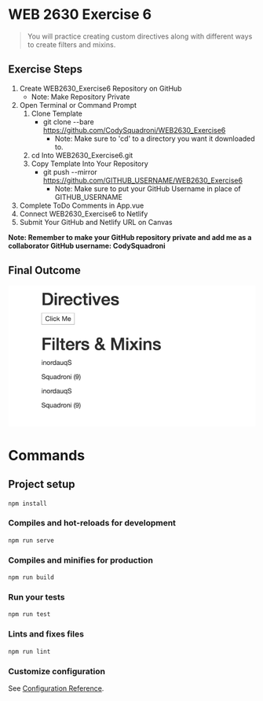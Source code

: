 # WEB 2630 Exercise 6
> You will practice creating custom directives along with different ways to create filters and mixins.

## Exercise Steps

1. Create WEB2630_Exercise6 Repository on GitHub
    * Note: Make Repository Private
2. Open Terminal or Command Prompt
    1. Clone Template
        * git clone --bare https://github.com/CodySquadroni/WEB2630_Exercise6
            * Note: Make sure to 'cd' to a directory you want it downloaded to.
    2. cd Into WEB2630_Exercise6.git
    3. Copy Template Into Your Repository
        * git push --mirror https://github.com/GITHUB_USERNAME/WEB2630_Exercise6
            * Note: Make sure to put your GitHub Username in place of GITHUB_USERNAME
3. Complete ToDo Comments in App.vue
4. Connect WEB2630_Exercise6 to Netlify
5. Submit Your GitHub and Netlify URL on Canvas

**Note: Remember to make your GitHub repository private and add me as a collaborator GitHub username: CodySquadroni**

## Final Outcome

![](Exercise6_Finished.png)

# Commands
## Project setup
```
npm install
```

### Compiles and hot-reloads for development
```
npm run serve
```

### Compiles and minifies for production
```
npm run build
```

### Run your tests
```
npm run test
```

### Lints and fixes files
```
npm run lint
```

### Customize configuration
See [Configuration Reference](https://cli.vuejs.org/config/).
